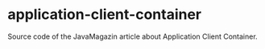 application-client-container
============================

Source code of the JavaMagazin article about Application Client Container.
